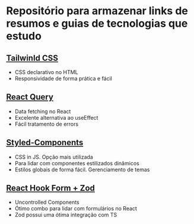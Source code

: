 # Repositório para armazenar links de resumos e guias de tecnologias que estudo

## [TailwinId CSS](https://www.notion.so/Tailwind-CSS-f3b6584a0fe6407e97ccf789bbb6e78a)
  - CSS declarativo no HTML
  - Responsividade de forma prática e fácil

## [React Query](https://www.notion.so/React-Query-480a36f3ce5b40bd8fb32f163769e669)
  - Data fetching no React
  - Excelente alternativa ao useEffect
  - Fácil tratamento de errors

## [Styled-Components](https://www.notion.so/Styled-components-polished-props-2d7ef2c48eda404cb6c9640ab2f1cf12)
  - CSS in JS. Opção mais utilizada
  - Para lidar com componentes estilizados dinâmicos
  - Estilos globais de forma fácil. Gerenciamento de temas

  ## [React Hook Form + Zod](https://www.notion.so/REACT-HOOK-FORM-ffc7a7489ab646c891d7db50235b7655)
  - Uncontrolled Components
  - Ótimo combo para lidar com formulários no React
  - Zod possui uma ótima integração com TS